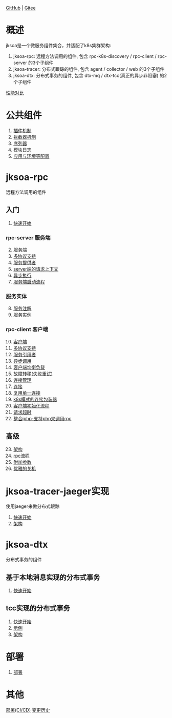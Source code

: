 [GitHub](https://github.com/shigebeyond/jksoa) | [Gitee](https://gitee.com/shigebeyond/jksoa) 

# 概述
jksoa是一个微服务组件集合，并适配了k8s集群架构:

1. jksoa-rpc: 远程方法调用的组件, 包含 rpc-k8s-discovery / rpc-client / rpc-server 的3个子组件
2. jksoa-tracer: 分布式跟踪的组件, 包含 agent / collector / web 的3个子组件
3. jksoa-dtx: 分布式事务的组件, 包含 dtx-mq / dtx-tcc(真正的异步非阻塞) 的2个子组件

[性能对比](https://github.com/shigebeyond/jksoa-benchmark)

# 公共组件
1. [插件机制](doc/common/plugin.md)
2. [拦截器机制](doc/common/interceptor.md)
3. [序列器](doc/common/serializer.md)
4. [模块日志](doc/common/log.md)
5. [应用与环境等配置](doc/common/jkapp.md)

# jksoa-rpc
远程方法调用的组件

## 入门
1. [快速开始](doc/rpc/getting_started.md)

### rpc-server 服务端
2. [服务端](doc/rpc/server/server.md)
3. [多协议支持](doc/rpc/server/protocol.md)
4. [服务提供者](doc/rpc/server/provider.md)
5. [server端的请求上下文](doc/rpc/server/context.md)
6. [异步执行](doc/rpc/server/async-execute.md)
7. [服务端启动流程](doc/rpc/server/start-flow.md)

### 服务实体
8. [服务注解](doc/rpc/service/annotation.md)
9. [服务实例](doc/rpc/service/instance.md)

### rpc-client 客户端

10. [客户端](doc/rpc/client/client.md)
11. [多协议支持](doc/rpc/client/protocol.md)
12. [服务引用者](doc/rpc/client/referer.md)
13. [异步调用](doc/rpc/client/async-call.md)
14. [客户端均衡负载](doc/rpc/client/load_balancer.md)
15. [故障转移(失败重试)](doc/rpc/client/failover.md)
16. [连接管理](doc/rpc/client/connnection_manage.md)
17. [连接](doc/rpc/client/connection.md)
18. [复用单一连接](doc/rpc/client/reuse-connection.md)
19. [k8s模式的连接包装器](doc/rpc/client/k8s-connection.md)
20. [客户端初始化流程](doc/rpc/client/init-flow.md)
21. [请求超时](doc/rpc/client/request_timeout.md)
22. [整合jphp-支持php来调用rpc](doc/rpc/client/jphp.md)

## 高级
23. [架构](doc/rpc/architecture.md)
24. [rpc流程](doc/rpc/rpc-flow.md)
25. [附加参数](doc/rpc/common/attachment.md)
26. [优雅的关机](doc/rpc/common/graceful-shutdown.md)

# jksoa-tracer-jaeger实现

使用jaeger来做分布式跟踪

1. [快速开始](doc/tracer-jaeger/getting_started.md)
2. [架构](doc/tracer/architecture.md)

# jksoa-dtx

分布式事务的组件

## 基于本地消息实现的分布式事务

1. [快速开始](doc/dtx/mq/getting_started.md)

## tcc实现的分布式事务

1. [快速开始](doc/dtx/tcc/getting_started.md)
2. [示例](doc/dtx/tcc/demo.md)
3. [架构](doc/dtx/tcc/architecture.md)

# 部署
1. [部署](doc/deploy.md)

# 其他
[部署(CI/CD)](doc/deploy.md)
[变更历史](doc/changelog.md)
